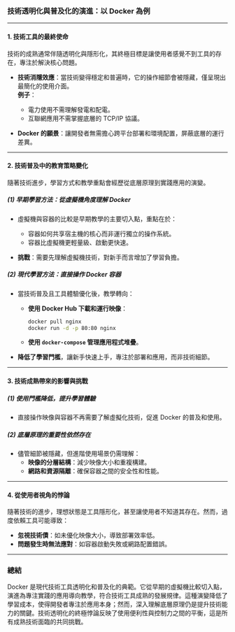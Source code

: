 ### **技術透明化與普及化的演進：以 Docker 為例**

---

#### **1. 技術工具的最終使命**
技術的成熟通常伴隨透明化與隱形化，其終極目標是讓使用者感覺不到工具的存在，專注於解決核心問題。

- **技術消隱效應**：當技術變得穩定和普遍時，它的操作細節會被隱藏，僅呈現出最簡化的使用介面。  
  **例子**：
  - 電力使用不需理解發電和配電。
  - 互聯網應用不需掌握底層的 TCP/IP 協議。

- **Docker 的願景**：讓開發者無需擔心跨平台部署和環境配置，屏蔽底層的運行差異。

---

#### **2. 技術普及中的教育策略變化**
隨著技術進步，學習方式和教學重點會經歷從底層原理到實踐應用的演變。

##### **(1) 早期學習方法：從虛擬機角度理解 Docker**
- 虛擬機與容器的比較是早期教學的主要切入點，重點在於：
  - 容器如何共享宿主機的核心而非運行獨立的操作系統。
  - 容器比虛擬機更輕量級、啟動更快速。

- **挑戰**：需要先理解虛擬機技術，對新手而言增加了學習負擔。

##### **(2) 現代學習方法：直接操作 Docker 容器**
- 當技術普及且工具體驗優化後，教學轉向：
  - **使用 Docker Hub 下載和運行映像**：  
    ```bash
    docker pull nginx
    docker run -d -p 80:80 nginx
    ```
  - **使用 `docker-compose` 管理應用程式堆疊**。

- **降低了學習門檻**，讓新手快速上手，專注於部署和應用，而非技術細節。

---

#### **3. 技術成熟帶來的影響與挑戰**

##### **(1) 使用門檻降低，提升學習體驗**
- 直接操作映像與容器不再需要了解虛擬化技術，促進 Docker 的普及和使用。

##### **(2) 底層原理的重要性依然存在**
- 儘管細節被隱藏，但進階使用場景仍需理解：
  - **映像的分層結構**：減少映像大小和重複構建。
  - **網路和資源隔離**：確保容器之間的安全性和性能。

---

#### **4. 從使用者視角的悖論**
隨著技術的進步，理想狀態是工具隱形化，甚至讓使用者不知道其存在。然而，過度依賴工具可能導致：
- **忽視技術債**：如未優化映像大小，導致部署效率低。
- **問題發生時無法應對**：如容器啟動失敗或網路配置錯誤。

---

### **總結**
Docker 是現代技術工具透明化和普及化的典範。它從早期的虛擬機比較切入點，演進為專注實踐的應用導向教學，符合技術工具成熟的發展規律。這種演變降低了學習成本，使得開發者專注於應用本身；然而，深入理解底層原理仍是提升技術能力的關鍵。技術透明化的終極悖論反映了使用便利性與控制力之間的平衡，這是所有成熟技術面臨的共同挑戰。